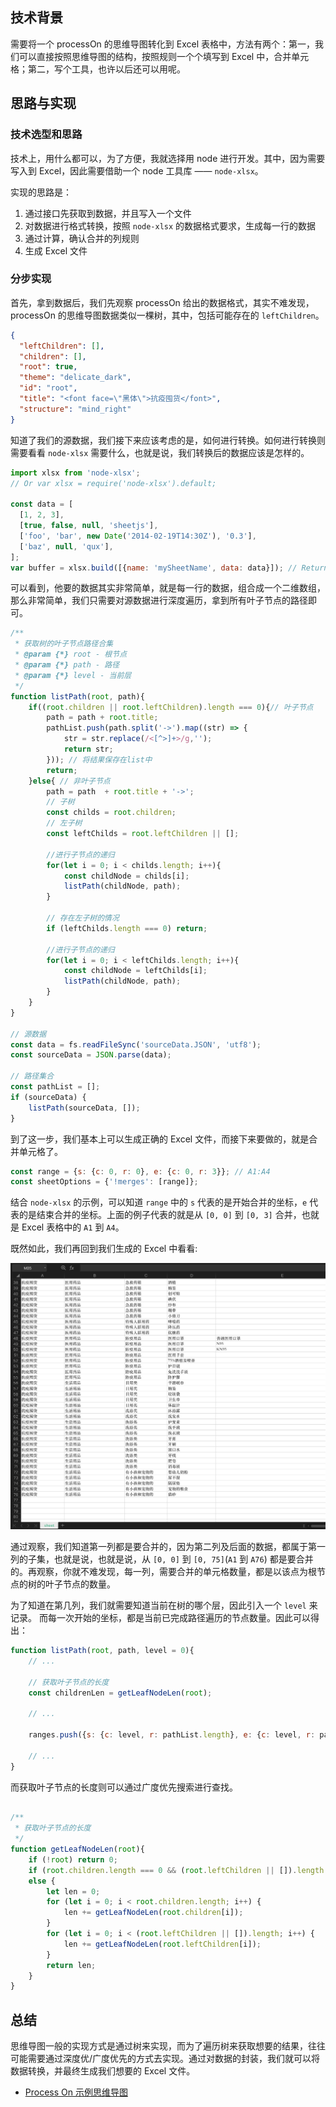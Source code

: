 ## 技术背景

需要将一个 processOn 的思维导图转化到 Excel 表格中，方法有两个：第一，我们可以直接按照思维导图的结构，按照规则一个个填写到 Excel 中，合并单元格；第二，写个工具，也许以后还可以用呢。

## 思路与实现

### 技术选型和思路

技术上，用什么都可以，为了方便，我就选择用 node 进行开发。其中，因为需要写入到 Excel，因此需要借助一个 node 工具库 —— `node-xlsx`。

实现的思路是：
1. 通过接口先获取到数据，并且写入一个文件
2. 对数据进行格式转换，按照 `node-xlsx` 的数据格式要求，生成每一行的数据
3. 通过计算，确认合并的列规则
4. 生成 Excel 文件

### 分步实现

首先，拿到数据后，我们先观察 processOn 给出的数据格式，其实不难发现，processOn 的思维导图数据类似一棵树，其中，包括可能存在的 `leftChildren`。

```json
{
  "leftChildren": [],
  "children": [],
  "root": true,
  "theme": "delicate_dark",
  "id": "root",
  "title": "<font face=\"黑体\">抗疫囤货</font>",
  "structure": "mind_right"
}
```

知道了我们的源数据，我们接下来应该考虑的是，如何进行转换。如何进行转换则需要看看 `node-xlsx` 需要什么，也就是说，我们转换后的数据应该是怎样的。

```js
import xlsx from 'node-xlsx';
// Or var xlsx = require('node-xlsx').default;

const data = [
  [1, 2, 3],
  [true, false, null, 'sheetjs'],
  ['foo', 'bar', new Date('2014-02-19T14:30Z'), '0.3'],
  ['baz', null, 'qux'],
];
var buffer = xlsx.build([{name: 'mySheetName', data: data}]); // Returns a buffer
```

可以看到，他要的数据其实非常简单，就是每一行的数据，组合成一个二维数组，那么非常简单，我们只需要对源数据进行深度遍历，拿到所有叶子节点的路径即可。

```js
/**
 * 获取树的叶子节点路径合集
 * @param {*} root - 根节点
 * @param {*} path - 路径
 * @param {*} level - 当前层
 */
function listPath(root, path){
    if((root.children || root.leftChildren).length === 0){// 叶子节点
        path = path + root.title;
        pathList.push(path.split('->').map((str) => {
            str = str.replace(/<[^>]+>/g,'');
            return str;
        })); // 将结果保存在list中
        return;
    }else{ // 非叶子节点
        path = path  + root.title + '->';
        // 子树
        const childs = root.children;
        // 左子树
        const leftChilds = root.leftChildren || [];
        
        //进行子节点的递归
        for(let i = 0; i < childs.length; i++){
            const childNode = childs[i];
            listPath(childNode, path);
        }

        // 存在左子树的情况
        if (leftChilds.length === 0) return;
        
        //进行子节点的递归
        for(let i = 0; i < leftChilds.length; i++){
            const childNode = leftChilds[i];
            listPath(childNode, path);
        }
    }
}

// 源数据
const data = fs.readFileSync('sourceData.JSON', 'utf8');
const sourceData = JSON.parse(data);

// 路径集合
const pathList = [];
if (sourceData) {
    listPath(sourceData, []);
}
```

到了这一步，我们基本上可以生成正确的 Excel 文件，而接下来要做的，就是合并单元格了。

```js
const range = {s: {c: 0, r: 0}, e: {c: 0, r: 3}}; // A1:A4
const sheetOptions = {'!merges': [range]};
```

结合 `node-xlsx` 的示例，可以知道 `range` 中的 `s` 代表的是开始合并的坐标，`e` 代表的是结束合并的坐标。上面的例子代表的就是从 `[0, 0]` 到 `[0, 3]` 合并，也就是 Excel 表格中的 `A1` 到 `A4`。

既然如此，我们再回到我们生成的 Excel 中看看:

![](https://raw.githubusercontent.com/xuzelin1/blog-img/main/img/202204182113930.png)

通过观察，我们知道第一列都是要合并的，因为第二列及后面的数据，都属于第一列的子集，也就是说，也就是说，从 `[0, 0]` 到 `[0, 75]`(`A1` 到 `A76`) 都是要合并的。再观察，你就不难发现，每一列，需要合并的单元格数量，都是以该点为根节点的树的叶子节点的数量。

为了知道在第几列，我们就需要知道当前在树的哪个层，因此引入一个 `level` 来记录。
而每一次开始的坐标，都是当前已完成路径遍历的节点数量。因此可以得出：

```js
function listPath(root, path, level = 0){
    // ...

    // 获取叶子节点的长度
    const childrenLen = getLeafNodeLen(root);

    // ...

    ranges.push({s: {c: level, r: pathList.length}, e: {c: level, r: pathList.length + childrenLen - 1}});

    // ...
}


```

而获取叶子节点的长度则可以通过广度优先搜索进行查找。

```js

/**
 * 获取叶子节点的长度
 */
function getLeafNodeLen(root){
    if (!root) return 0;
    if (root.children.length === 0 && (root.leftChildren || []).length === 0) return 1;
    else {
        let len = 0;
        for (let i = 0; i < root.children.length; i++) {
            len += getLeafNodeLen(root.children[i]);
        }
        for (let i = 0; i < (root.leftChildren || []).length; i++) {
            len += getLeafNodeLen(root.leftChildren[i]);
        }
        return len;
    }
}
```

## 总结

思维导图一般的实现方式是通过树来实现，而为了遍历树来获取想要的结果，往往可能需要通过深度优/广度优先的方式去实现。通过对数据的封装，我们就可以将数据转换，并最终生成我们想要的 Excel 文件。

- [Process On 示例思维导图](https://www.processon.com/view/link/625e1f931efad40734bf4d3e)